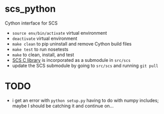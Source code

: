 # scs_python
Cython interface for SCS
- `source env/bin/activate` virtual environment
- `deactivate` virtual environment
- `make clean` to pip uninstall and remove Cython build files
- `make test` to run nosetests
- `make` to clean, install, and test
- [SCS C library](https://github.com/cvxgrp/scs) is incorporated as a submodule
in `src/scs`
- update the SCS submodule by going to `src/scs` and running `git pull`


# TODO
- i get an error with `python setup.py` having to do with numpy includes; maybe I should be catching it and continue on...
